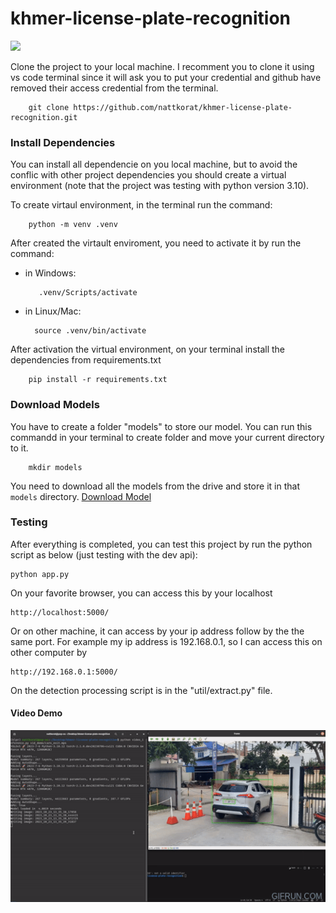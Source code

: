 # khmer-license-plate-recognition

<img src="https://lh3.googleusercontent.com/pw/ADCreHcffclef1XQF2m53SC2MKyOGCFhkbeLJqT3UIN2iHMFerDcbps8hn4gkRRjz3TSgyEeD0PL2bzVNPidIeojV2IeImRVcolZ_imXT0lkTKVea9kZNEfD5gAMxFnyWjaaZrAI2PDGP7WRSCf40tcNrFBD=w1579-h963-s-no">

Clone the project to your local machine. I recomment you to clone it using vs code terminal since it will ask you to put your credential and github have removed their access credential from the terminal.

        git clone https://github.com/nattkorat/khmer-license-plate-recognition.git


### Install Dependencies

You can install all dependencie on you local machine, but to avoid the conflic with other project dependencies you should create a virtual environment (note that the project was testing with python version 3.10).

To create virtaul environment, in the terminal run the command:

        python -m venv .venv

After created the virtault enviroment, you need to activate it by run the command:

- in Windows:

         .venv/Scripts/activate 

- in Linux/Mac:

        source .venv/bin/activate

After activation the virtual environment, on your terminal install the dependencies from requirements.txt

        pip install -r requirements.txt

### Download Models

You have to create a folder "models" to store our model. You can run this commandd in your terminal to create folder and move your current directory to it.

        mkdir models

You need to download all the models from the drive and store it in that `models` directory. <a href="https://cadtedu-my.sharepoint.com/:f:/g/personal/korat_natt_cadt_edu_kh/Et6APpp0NwlHkmpuS0XCkpYBiCNNwtHFhyCpIqZI-sKH7A?e=XxC4C1" target="_blank">Download Model</a>


### Testing 

After everything is completed, you can test this project by run the python script as below (just testing with the dev api):

    python app.py


On your favorite browser, you can access this by your localhost

    http://localhost:5000/

Or on other machine, it can access by your ip address follow by the the same port. For example my ip address is 192.168.0.1, so I can access this on other computer by

    http://192.168.0.1:5000/

On the detection processing script is in the "util/extract.py" file.

#### Video Demo

<img src="car_exit_demo.gif">


